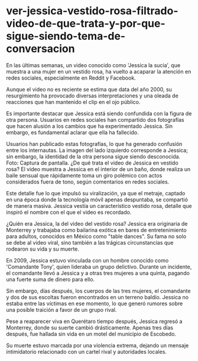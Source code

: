 # ver-jessica-vestido-rosa-filtrado-video-de-que-trata-y-por-que-sigue-siendo-tema-de-conversacion

En las últimas semanas, un video conocido como 'Jessica la sucia', que muestra a una mujer en un vestido rosa, ha vuelto a acaparar la atención en redes sociales, especialmente en Reddit y Facebook.

Aunque el video no es reciente se estima que data del año 2000, su resurgimiento ha provocado diversas interpretaciones y una oleada de reacciones que han mantenido el clip en el ojo público.

Es importante destacar que Jessica está siendo confundida con la figura de otra persona. Usuarios en redes sociales han compartido dos fotografías que hacen alusión a los cambios que ha experimentado Jessica. Sin embargo, es fundamental aclarar que ella ha fallecido.

Usuarios han publicado estas fotografías, lo que ha generado confusión entre los internautas. La imagen del lado izquierdo corresponde a Jessica; sin embargo, la identidad de la otra persona sigue siendo desconocida.
Foto:
Captura de pantalla.
¿De qué trata el video de Jessica en vestido rosa?
El video muestra a Jessica en el interior de un baño, donde realiza un baile sensual que rápidamente toma un giro polémico con actos considerados fuera de tono, según comentarios en redes sociales.

Este detalle fue lo que impulsó su viralización, ya que el metraje, captado en una época donde la tecnología móvil apenas despuntaba, se compartió de manera masiva. Jessica vestía un característico vestido rosa, detalle que inspiró el nombre con el que el video es recordado.

¿Quién era Jessica, la del video del vestido rosa?
Jessica era originaria de Monterrey y trabajaba como bailarina exótica en bares de entretenimiento para adultos, conocidos en México como "table dances". Su fama no solo se debe al video viral, sino también a las trágicas circunstancias que rodearon su vida y su muerte.


En 2009, Jessica estuvo vinculada con un hombre conocido como 'Comandante Tony', quien lideraba un grupo delictivo. Durante un incidente, el comandante llevó a Jessica y a otras tres mujeres a una quinta, pagando una fuerte suma de dinero para ello.

Sin embargo, días después, los cuerpos de las tres mujeres, el comandante y dos de sus escoltas fueron encontrados en un terreno baldío. Jessica no estaba entre las víctimas en ese momento, lo que generó rumores sobre una posible traición a favor de un grupo rival.

Pese a reaparecer viva en Querétaro tiempo después, Jessica regresó a Monterrey, donde su suerte cambió drásticamente. Apenas tres días después, fue hallada sin vida en un motel del municipio de Escobedo.

Su muerte estuvo marcada por una violencia extrema, dejando un mensaje intimidatorio relacionado con un cartel rival y autoridades locales.
